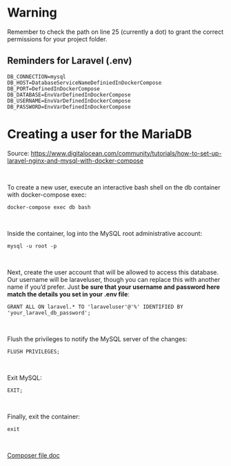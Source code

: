 # Warning
Remember to check the path on line 25 (currently a dot) to grant the correct permissions for your project folder.

## Reminders for Laravel (.env)
```
DB_CONNECTION=mysql
DB_HOST=DatabaseServiceNameDefiniedInDockerCompose
DB_PORT=DefinedInDockerCompose
DB_DATABASE=EnvVarDefinedInDockerCompose
DB_USERNAME=EnvVarDefinedInDockerCompose
DB_PASSWORD=EnvVarDefinedInDockerCompose
```
# Creating a user for the MariaDB

Source: https://www.digitalocean.com/community/tutorials/how-to-set-up-laravel-nginx-and-mysql-with-docker-compose

<br>

To create a new user, execute an interactive bash shell on the db container with docker-compose exec:

```docker-compose exec db bash```

<br>

Inside the container, log into the MySQL root administrative account:

```mysql -u root -p```

<br>

Next, create the user account that will be allowed to access this database. Our username will be laraveluser, though you can replace this with another name if you’d prefer. Just **be sure that your username and password here match the details you set in your .env file**:

```GRANT ALL ON laravel.* TO 'laraveluser'@'%' IDENTIFIED BY 'your_laravel_db_password';```

<br>

Flush the privileges to notify the MySQL server of the changes:

```FLUSH PRIVILEGES;```

<br>

Exit MySQL:

```EXIT;```

<br>

Finally, exit the container:

```exit```

<br>

[Composer file doc](https://docs.docker.com/compose/compose-file/compose-file-v3/#restart)

